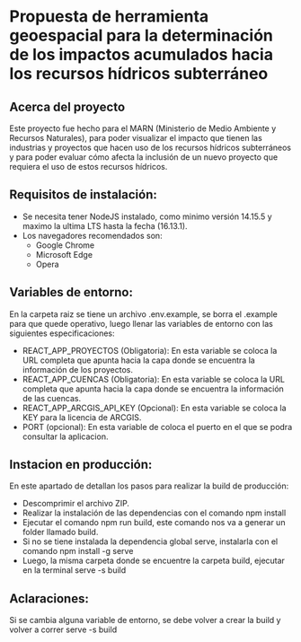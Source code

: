 # Propuesta de herramienta geoespacial para la determinación de los impactos acumulados hacia los recursos hídricos subterráneo  

## Acerca del proyecto  
Este proyecto fue hecho para el MARN (Ministerio de Medio Ambiente y Recursos Naturales), para poder visualizar el impacto que tienen las industrias y proyectos que hacen uso de los recursos hídricos subterráneos y para poder evaluar cómo afecta la inclusión de un nuevo proyecto que requiera el uso de estos recursos hídricos.

## Requisitos de instalación:
- Se necesita tener NodeJS instalado, como minimo versión 14.15.5 y maximo la ultima LTS hasta la fecha (16.13.1).  
- Los navegadores recomendados son:
  -  Google Chrome
  -  Microsoft Edge
  -  Opera
  
## Variables de entorno:    
En la carpeta raiz se tiene un archivo .env.example, se borra el .example para que quede operativo, luego llenar las variables de entorno con las siguientes especificaciones:    
- REACT_APP_PROYECTOS (Obligatoria): En esta variable se coloca la URL completa que apunta hacia la capa donde se encuentra la información de los proyectos.
- REACT_APP_CUENCAS (Obligatoria): En esta variable se coloca la URL completa que apunta hacia la capa donde se encuentra la información de las cuencas.
- REACT_APP_ARCGIS_API_KEY (Opcional): En esta variable se coloca la KEY para la licencia de ARCGIS.
- PORT (opcional): En esta variable de coloca el puerto en el que se podra consultar la aplicacion.

## Instacion en producción:
En este apartado de detallan los pasos para realizar la build de producción:
- Descomprimir el archivo ZIP.
- Realizar la instalación de las dependencias con el comando npm install
- Ejecutar el comando npm run build, este comando nos va a generar un folder llamado build.
- Si no se tiene instalada la dependencia global serve, instalarla con el comando npm install -g serve
- Luego, la misma carpeta donde se encuentre la carpeta build, ejecutar en la terminal serve -s build

## Aclaraciones:
Si se cambia alguna variable de entorno, se debe volver a crear la build y volver a correr serve -s build
